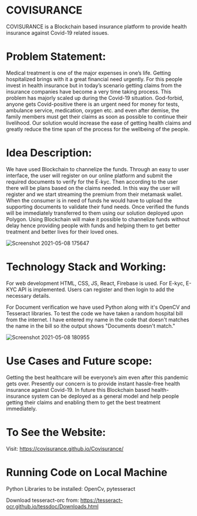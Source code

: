 # COVISURANCE
COVISURANCE is a Blockchain based insurance platform to provide health insurance against Covid-19 related issues.

# Problem Statement:
Medical treatment is one of the major expenses in one’s life. Getting hospitalized brings with it a great financial need urgently. For this people invest in health insurance but in today’s scenario getting claims from the insurance companies have become a very time taking process. This problem has majorly scaled up during the Covid-19 situation. God-forbid, anyone gets Covid-positive there is an urgent need for money for tests, ambulance service, medication, oxygen etc. and even after demise, the family members must get their claims as soon as possible to continue their livelihood. Our solution would increase the ease of getting health claims and greatly reduce the time span of the process for the wellbeing of the people.

# Idea Description:
We have used Blockchain to channelize the funds. Through an easy to user interface, the user will register on our online platform and submit the required documents to verify for the E-kyc. Then according to the user there will be plans based on the claims needed. In this way the user will register and we start streaming the premium from their metamask wallet. When the consumer is in need of funds he would have to upload the supporting documents to validate their fund needs. Once verified the funds will be immediately transferred to them using our solution deployed upon Polygon. Using Blockchain will make it possible to channelize funds without delay hence providing people with funds and helping them to get better treatment and better lives for their loved ones. 

![Screenshot 2021-05-08 175647](https://user-images.githubusercontent.com/72281283/117539121-cbd65800-b026-11eb-94ce-8d186f183b62.jpg)

# Technology Stack and Working:
For web development HTML, CSS, JS, React, Firebase is used. For E-kyc, E-KYC API is implemented. Users can register and then login to add the necessary details.

For Document verification we have used Python along with it's OpenCV and Tesseract libraries. To test the code we have taken a random hospital bill from the internet. I have entered my name in the code that doesn't matches the name in the bill so ithe output shows "Documents doesn't match."

![Screenshot 2021-05-08 180955](https://user-images.githubusercontent.com/72281283/117539508-a1859a00-b028-11eb-84c8-95cfc959a34c.jpg)
 
# Use Cases and Future scope:
Getting the best healthcare will be everyone’s aim even after this pandemic gets over. Presently our concern is to provide instant hassle-free health insurance against Covid-19. In future this Blockchain based health-insurance system can be deployed as a general model and help people getting their claims and enabling them to get the best treatment immediately.

# To See the Website:
Visit: https://covisurance.github.io/Covisurance/

# Running Code on Local Machine
Python Libraries to be installed: OpenCv, pytesseract

Download tesseract-orc from: https://tesseract-ocr.github.io/tessdoc/Downloads.html
